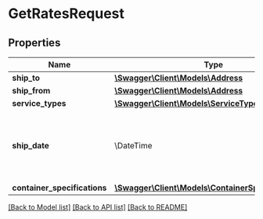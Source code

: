 # GetRatesRequest

## Properties
Name | Type | Description | Notes
------------ | ------------- | ------------- | -------------
**ship_to** | [**\Swagger\Client\Models\Address**](Address.md) |  | 
**ship_from** | [**\Swagger\Client\Models\Address**](Address.md) |  | 
**service_types** | [**\Swagger\Client\Models\ServiceTypeList**](ServiceTypeList.md) |  | 
**ship_date** | \DateTime | The start date and time. This defaults to the current date and time. | [optional] 
**container_specifications** | [**\Swagger\Client\Models\ContainerSpecificationList**](ContainerSpecificationList.md) |  | 

[[Back to Model list]](../../README.md#documentation-for-models) [[Back to API list]](../../README.md#documentation-for-api-endpoints) [[Back to README]](../../README.md)

